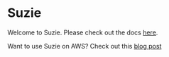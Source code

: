 Suzie
===============

Welcome to Suzie. Please check out the docs [here](http://getsuzie.com/).

Want to use Suzie on AWS? Check out this [blog post](https://bigbitecreative.com/scalable-wordpress-with-aws-elastic-beanstalk/)
